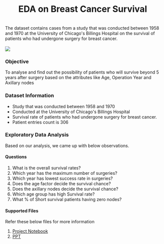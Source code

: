 
<html>
<Head><h1 style="text-align:center;">EDA on Breast Cancer Survival</h1> </Head>
<body>
<div class ="main" >

<div class = "Study">
<br/>
The dataset contains cases from a study that was conducted between 1958 and 1970 at the University of Chicago's Billings Hospital on the survival of patients who had undergone surgery for breast cancer.<br/><br/>

<img src="https://www.lalpathlabs.com/blog/wp-content/uploads/2020/04/Breastcancer1.jpg"/>
</div>
<div class="objective">
<h3>Objective</h3>
<p>To analyse and find out the possibility of patients who will survive beyond 5 years after surgery based on the attributes like Age, Operation Year and Axillary nodes </p>

</div>
<div class = "datasetInfo">
<h3>Dataset Information</h3>

<ul>
<li> Study that was conducted between 1958 and 1970 </li>
<li>Conducted at the University of Chicago's Billings Hospital</li>
<li>Survival rate of patients who had undergone surgery for breast cancer.</li>
<li>Patient entries count is 306</li>

</ul>
</div> 

<div class="eda_section">
<h3>Exploratory Data Analysis</h3>
<p> Based on our analysis, we came up with below observations. </p>
<div>
<h4> Questions </h4>
<ol>
<li>What is the overall survival rates?</li>
<li> Which year has the maximum number of surgeries?</li>
<li> Which year has lowest success rate in surgeries?</li>
<li> Does the age factor decide the survival chance?</li>
<li> Does the axillary nodes decide the survival chance?</li>
<li> Which age group has high Survival rate?</li>
<li> What % of Short survival patients having zero nodes?</li>
</ol>
<h4> Supported Files </h4>
Refer these below files for  more information

1. [Project Notebook](https://github.com/sasi91/MLusingPython/blob/main/Insaid/EDA/EDABreastCancer_Notebook.ipynb)
2. [PPT](https://github.com/sasi91/MLusingPython/blob/main/Insaid/EDA/EDABreastCancer_PPT.pptx)

</div>

</div>

<div>

</div>
 </div>
 </body>
</html>
